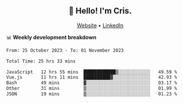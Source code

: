 
<h2 align="center">👋 Hello! I'm Cris.</h2>
<p align="center">
  <a href="https://www.criscunas.dev">Website</a> •
  <a href="https://www.linkedin.com/in/cristophercunas/">LinkedIn</a> 
</p>


📊 **Weekly development breakdown**
<!--START_SECTION:waka-->

```txt
From: 25 October 2023 - To: 01 November 2023

Total Time: 25 hrs 33 mins

JavaScript   12 hrs 55 mins  ████████████▒░░░░░░░░░░░░   49.59 %
Vue.js       11 hrs 11 mins  ██████████▓░░░░░░░░░░░░░░   42.93 %
Bash         49 mins         ▓░░░░░░░░░░░░░░░░░░░░░░░░   03.17 %
Other        31 mins         ▒░░░░░░░░░░░░░░░░░░░░░░░░   01.99 %
JSON         19 mins         ▒░░░░░░░░░░░░░░░░░░░░░░░░   01.23 %
```

<!--END_SECTION:waka-->
